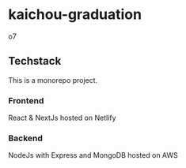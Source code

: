 # kaichou-graduation

o7

## Techstack

This is a monorepo project.

### Frontend

React & NextJs hosted on Netlify

### Backend

NodeJs with Express and MongoDB hosted on AWS
